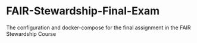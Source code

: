 # FAIR-Stewardship-Final-Exam
The configuration and docker-compose for the final assignment in the FAIR Stewardship Course
